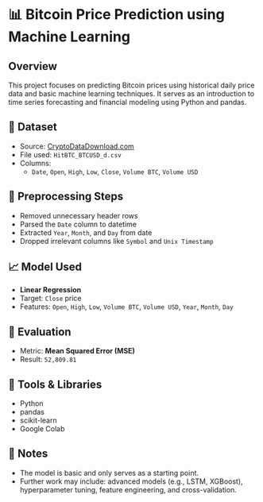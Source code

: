 
# 📊 Bitcoin Price Prediction using Machine Learning

## Overview
This project focuses on predicting Bitcoin prices using historical daily price data and basic machine learning techniques. It serves as an introduction to time series forecasting and financial modeling using Python and pandas.

## 📁 Dataset
- Source: [CryptoDataDownload.com](https://www.cryptodatadownload.com/)
- File used: `HitBTC_BTCUSD_d.csv`
- Columns:
  - `Date`, `Open`, `High`, `Low`, `Close`, `Volume BTC`, `Volume USD`

## 🧹 Preprocessing Steps
- Removed unnecessary header rows
- Parsed the `Date` column to datetime
- Extracted `Year`, `Month`, and `Day` from date
- Dropped irrelevant columns like `Symbol` and `Unix Timestamp`

## 📈 Model Used
- **Linear Regression**
- Target: `Close` price
- Features: `Open`, `High`, `Low`, `Volume BTC`, `Volume USD`, `Year`, `Month`, `Day`

## 🧪 Evaluation
- Metric: **Mean Squared Error (MSE)**
- Result: `52,809.81`

## 🔧 Tools & Libraries
- Python
- pandas
- scikit-learn
- Google Colab

## 📌 Notes
- The model is basic and only serves as a starting point.
- Further work may include: advanced models (e.g., LSTM, XGBoost), hyperparameter tuning, feature engineering, and cross-validation.
